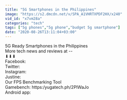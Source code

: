 ```yaml
---
title: "5G Smartphones in the Philippines"
image: "https://s2.dmcdn.net/v/SPA_A1VHRTXPDF2HX/x240"
vid_id: "x7vm28a"
categories: "tech"
tags: ["5g phones","5g phone","budget 5g smartphone"]
date: "2020-08-26T13:11:04+03:00"
---
```

5G Ready Smartphones in the Philippines  <br>More tech news and reviews at --   <br>⬇⬇⬇  <br>Facebook:   <br>Twitter:   <br>Instagram:   <br>Justine:   <br>Our FPS Benchmarking Tool   <br>Gamebench: https:/yugatech.ph/2PIWaJo   <br>Android app: 
